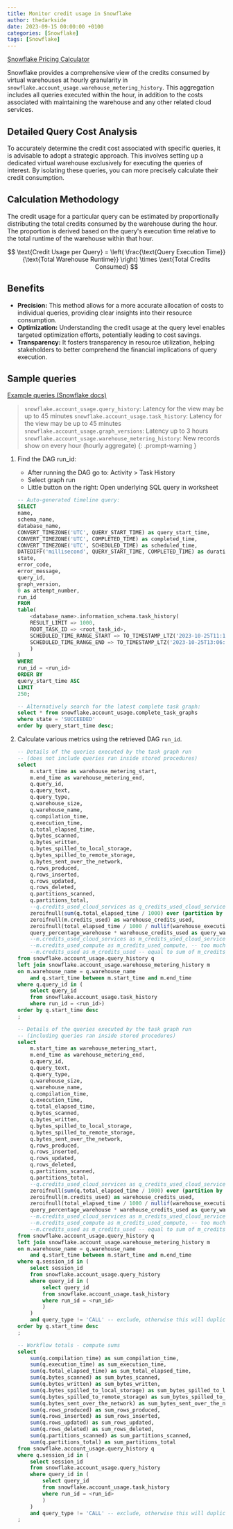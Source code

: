 ```yaml
---
title: Monitor credit usage in Snowflake
author: thedarkside
date: 2023-09-15 00:00:00 +0100
categories: [Snowflake]
tags: [Snowflake]
---
```


[Snowflake Pricing Calculator](https://www.snowflake.com/pricing/)

Snowflake provides a comprehensive view of the credits consumed by virtual warehouses at hourly granularity in ```snowflake.account_usage.warehouse_metering_history```. This aggregation includes all queries executed within the hour, in addition to the costs associated with maintaining the warehouse and any other related cloud services.

## Detailed Query Cost Analysis
To accurately determine the credit cost associated with specific queries, it is advisable to adopt a strategic approach. This involves setting up a dedicated virtual warehouse exclusively for executing the queries of interest. By isolating these queries, you can more precisely calculate their credit consumption.

## Calculation Methodology
The credit usage for a particular query can be estimated by proportionally distributing the total credits consumed by the warehouse during the hour. The proportion is derived based on the query's execution time relative to the total runtime of the warehouse within that hour.

$$
\text{Credit Usage per Query} = \left( \frac{\text{Query Execution Time}}{\text{Total Warehouse Runtime}} \right) \times \text{Total Credits Consumed}
$$

## Benefits
- **Precision:** This method allows for a more accurate allocation of costs to individual queries, providing clear insights into their resource consumption.
- **Optimization:** Understanding the credit usage at the query level enables targeted optimization efforts, potentially leading to cost savings.
- **Transparency:** It fosters transparency in resource utilization, helping stakeholders to better comprehend the financial implications of query execution.

## Sample queries

[Example queries (Snowflake docs)](https://docs.snowflake.com/user-guide/cost-exploring-compute#example-queries)

> `snowflake.account_usage.query_history`: Latency for the view may be up to 45 minutes
> `snowflake.account_usage.task_history`: Latency for the view may be up to 45 minutes
> `snowflake.account_usage.graph_versions`: Latency up to 3 hours
> `snowflake.account_usage.warehouse_metering_history`: New records show on every hour (hourly aggregate)
{: .prompt-warning }

1. Find the DAG run_id:
    - After running the DAG go to: Activity > Task History
    - Select graph run
    - Little button on the right: Open underlying SQL query in worksheet

    ```sql
    -- Auto-generated timeline query:
    SELECT
    name,
    schema_name,
    database_name,
    CONVERT_TIMEZONE('UTC', QUERY_START_TIME) as query_start_time,
    CONVERT_TIMEZONE('UTC', COMPLETED_TIME) as completed_time,
    CONVERT_TIMEZONE('UTC', SCHEDULED_TIME) as scheduled_time,
    DATEDIFF('millisecond', QUERY_START_TIME, COMPLETED_TIME) as duration,
    state,
    error_code,
    error_message,
    query_id,
    graph_version,
    0 as attempt_number,
    run_id
    FROM
    table(
        <database_name>.information_schema.task_history(
        RESULT_LIMIT => 1000,
        ROOT_TASK_ID => <root_task_id>,
        SCHEDULED_TIME_RANGE_START => TO_TIMESTAMP_LTZ('2023-10-25T11:10:35.156Z', 'AUTO'),
        SCHEDULED_TIME_RANGE_END => TO_TIMESTAMP_LTZ('2023-10-25T13:06:07.164Z', 'AUTO')
        )
    )
    WHERE
    run_id = <run_id>
    ORDER BY
    query_start_time ASC
    LIMIT
    250;
    ```

    ```sql
    -- Alternatively search for the latest complete task graph:
    select * from snowflake.account_usage.complete_task_graphs
    where state = 'SUCCEEDED'
    order by query_start_time desc;
    ```

2. Calculate various metrics using the retrieved DAG `run_id`.

    ```sql
    -- Details of the queries executed by the task graph run
    -- (does not include queries ran inside stored procedures)
    select
        m.start_time as warehouse_metering_start,
        m.end_time as warehouse_metering_end,
        q.query_id,
        q.query_text,
        q.query_type,
        q.warehouse_size,
        q.warehouse_name,
        q.compilation_time,
        q.execution_time,
        q.total_elapsed_time,
        q.bytes_scanned,
        q.bytes_written,
        q.bytes_spilled_to_local_storage,
        q.bytes_spilled_to_remote_storage,
        q.bytes_sent_over_the_network,
        q.rows_produced,
        q.rows_inserted,
        q.rows_updated,
        q.rows_deleted,
        q.partitions_scanned,
        q.partitions_total,
        --q.credits_used_cloud_services as q_credits_used_cloud_services, -- too much detail
        zeroifnull(sum(q.total_elapsed_time / 1000) over (partition by q.warehouse_name, warehouse_metering_start)) as warehouse_execution_time,
        zeroifnull(m.credits_used) as warehouse_credits_used,
        zeroifnull(total_elapsed_time / 1000 / nullif(warehouse_execution_time, 0)) as query_percentage_warehouse,
        query_percentage_warehouse * warehouse_credits_used as query_warehouse_credits_used
        --m.credits_used_cloud_services as m_credits_used_cloud_services, -- too much detail
        --m.credits_used_compute as m_credits_used_compute, -- too much detail
        --m.credits_used as m_credits_used -- equal to sum of m_credits_used_cloud_services and m_credits_used_compute, also equal to warehouse_credits_used
    from snowflake.account_usage.query_history q
    left join snowflake.account_usage.warehouse_metering_history m
    on m.warehouse_name = q.warehouse_name
        and q.start_time between m.start_time and m.end_time
    where q.query_id in (
        select query_id
        from snowflake.account_usage.task_history
        where run_id = <run_id>)
    order by q.start_time desc
    ;
    ```

    ```sql
    -- Details of the queries executed by the task graph run
    -- (including queries ran inside stored procedures)
    select
        m.start_time as warehouse_metering_start,
        m.end_time as warehouse_metering_end,
        q.query_id,
        q.query_text,
        q.query_type,
        q.warehouse_size,
        q.warehouse_name,
        q.compilation_time,
        q.execution_time,
        q.total_elapsed_time,
        q.bytes_scanned,
        q.bytes_written,
        q.bytes_spilled_to_local_storage,
        q.bytes_spilled_to_remote_storage,
        q.bytes_sent_over_the_network,
        q.rows_produced,
        q.rows_inserted,
        q.rows_updated,
        q.rows_deleted,
        q.partitions_scanned,
        q.partitions_total,
        --q.credits_used_cloud_services as q_credits_used_cloud_services, -- too much detail
        zeroifnull(sum(q.total_elapsed_time / 1000) over (partition by q.warehouse_name, warehouse_metering_start)) as warehouse_execution_time,
        zeroifnull(m.credits_used) as warehouse_credits_used,
        zeroifnull(total_elapsed_time / 1000 / nullif(warehouse_execution_time, 0)) as query_percentage_warehouse,
        query_percentage_warehouse * warehouse_credits_used as query_warehouse_credits_used
        --m.credits_used_cloud_services as m_credits_used_cloud_services, -- too much detail
        --m.credits_used_compute as m_credits_used_compute, -- too much detail
        --m.credits_used as m_credits_used -- equal to sum of m_credits_used_cloud_services and m_credits_used_compute, also equal to warehouse_credits_used
    from snowflake.account_usage.query_history q
    left join snowflake.account_usage.warehouse_metering_history m
    on m.warehouse_name = q.warehouse_name
        and q.start_time between m.start_time and m.end_time
    where q.session_id in (
        select session_id
        from snowflake.account_usage.query_history
        where query_id in (
            select query_id
            from snowflake.account_usage.task_history
            where run_id = <run_id>
            )
        )
        and query_type != 'CALL' -- exclude, otherwise this will duplicate some info
    order by q.start_time desc
    ;
    ```

    ```sql
    -- Workflow totals - compute sums
    select
        sum(q.compilation_time) as sum_compilation_time,
        sum(q.execution_time) as sum_execution_time,
        sum(q.total_elapsed_time) as sum_total_elapsed_time,
        sum(q.bytes_scanned) as sum_bytes_scanned,
        sum(q.bytes_written) as sum_bytes_written,
        sum(q.bytes_spilled_to_local_storage) as sum_bytes_spilled_to_local_storage,
        sum(q.bytes_spilled_to_remote_storage) as sum_bytes_spilled_to_remote_storage,
        sum(q.bytes_sent_over_the_network) as sum_bytes_sent_over_the_network,
        sum(q.rows_produced) as sum_rows_produced,
        sum(q.rows_inserted) as sum_rows_inserted,
        sum(q.rows_updated) as sum_rows_updated,
        sum(q.rows_deleted) as sum_rows_deleted,
        sum(q.partitions_scanned) as sum_partitions_scanned,
        sum(q.partitions_total) as sum_partitions_total
    from snowflake.account_usage.query_history q
    where q.session_id in (
        select session_id
        from snowflake.account_usage.query_history
        where query_id in (
            select query_id
            from snowflake.account_usage.task_history
            where run_id = <run_id>
            )
        )
        and query_type != 'CALL' -- exclude, otherwise this will duplicate some info
    ;
    ```
